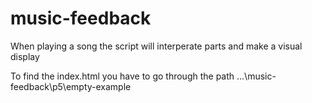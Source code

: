 # music-feedback
When playing a song the script will interperate parts and make a visual display

To find the index.html you have to go through the path ...\music-feedback\p5\empty-example
